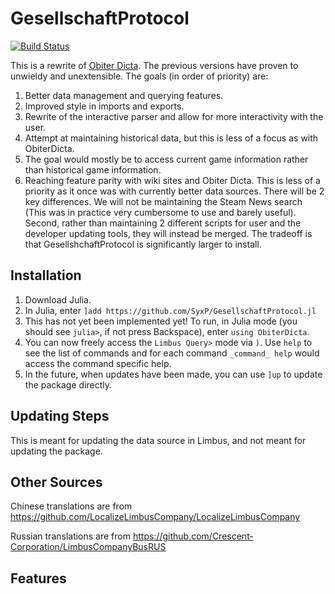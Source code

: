 # GesellschaftProtocol

[![Build Status](https://github.com/Syx/GesellschaftProtocol.jl/actions/workflows/CI.yml/badge.svg?branch=master)](https://github.com/Syx/GesellschaftProtocol.jl/actions/workflows/CI.yml?query=branch%3Amaster)

This is a rewrite of [Obiter Dicta](https://github.com/SyxP/ObiterDicta.jl). The previous versions have proven to unwieldy and unextensible. The goals (in order of priority) are:

1. Better data management and querying features.
2. Improved style in imports and exports. 
3. Rewrite of the interactive parser and allow for more interactivity with the user.
4. Attempt at maintaining historical data, but this is less of a focus as with ObiterDicta.
5. The goal would mostly be to access current game information rather than historical game information.
6. Reaching feature parity with wiki sites and Obiter Dicta. This is less of a priority as it once was with currently better data sources.
There will be 2 key differences. We will not be maintaining the Steam News search (This was in practice very cumbersome to use and barely useful).
Second, rather than maintaining 2 different scripts for user and the developer updating tools, they will instead be merged.
The tradeoff is that GesellshchaftProtocol is significantly larger to install.

## Installation



1. Download Julia.
2. In Julia, enter `]add https://github.com/SyxP/GesellschaftProtocol.jl`
3. This has not yet been implemented yet! To run, in Julia mode (you should see `julia>`, if not press Backspace), enter `using ObiterDicta`. 
4. You can now freely access the `Limbus Query>` mode via `)`. Use `help` to see the list of commands and 
for each command `_command_ help` would access the command specific help.
5. In the future, when updates have been made, you can use `]up` to update the package directly. 

## Updating Steps

This is meant for updating the data source in Limbus, and not meant for updating the package.

## Other Sources

Chinese translations are from https://github.com/LocalizeLimbusCompany/LocalizeLimbusCompany

Russian translations are from https://github.com/Crescent-Corporation/LimbusCompanyBusRUS

## Features
